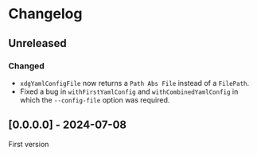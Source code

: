 # Changelog

## Unreleased

### Changed

* `xdgYamlConfigFile` now returns a `Path Abs File` instead of a `FilePath`.
* Fixed a bug in `withFirstYamlConfig` and `withCombinedYamlConfig` in which the `--config-file` option was required.

## [0.0.0.0] - 2024-07-08

First version
